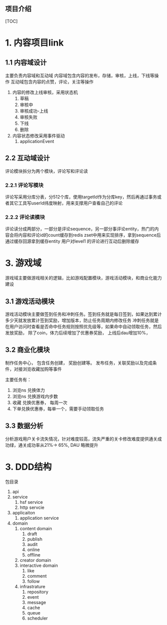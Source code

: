 ## 项目介绍

[TOC]


   
# 1. 内容项目link
## 1.1 内容域设计

主要负责内容域和互动域
内容域包含内容的发布，存储，审核，上线，下线等操作
互动域包含内容的点赞，评论，关注等操作

1. 内容的修改上线审核，采用状态机
   1. 草稿
   2. 审核中
   3. 审核成功-上线
   4. 审核失败
   5. 下线
   6. 删除
2. 内容状态修改采用事件驱动
   1. applicationEvent

## 2.2 互动域设计
评论模块拆分为两个模块，评论写和评论读
### 2.2.1 评论写模块
评论写采用分库分表，分512个库，使用targetId作为分库key，然后再通过事务或者其它工具写userId纬度映射，用来支撑用户查看自己的评论
### 2.2.2 评论读模块
评论读分成两部分，一部分是评论sequence，另一部分事评论entity，热门的内容会将内容和评论id的count缓存到redis zset中用来实现排序，拿到sequence后通过缓存回源拿到缓存entity
用户对level1 的评论进行互动后删除缓存

# 3. 游戏域
游戏域主要做游戏相关的逻辑，比如游戏配置模块，游戏活动模块，和商业化能力建设
## 3.1 游戏活动模块
游戏活动模块主要做签到任务和冲刺任务。签到任务就是每日签到，如果达到累计多少天就发放累计签到奖励，增加版本，防止任务周期内修改任务
冲刺任务就是在用户访问时查看是否命中任务规则按照优先级等，如果命中自动领取任务，然后发放奖励， 除了coin，体力后续增加了优惠券奖励， 上线后dau增加10%， 
## 3.2 商业化模块
制作任务中心， 包含任务创建， 奖励创建等。
发布任务，关联奖励以及完成条件，对接浏览收藏加购等事件

主要任务有：
1. 浏览ns 兑换体力
2. 浏览ns 兑换游戏内步数
3. 收藏 兑换优惠券， 每周一次
4. 下单兑换优惠券，每单一个，需要手动领取任务 

## 3.3 数据分析
分析游戏用户关卡流失情况，针对难度较高，流失严重的关卡修改难度提供通关成功绿，通关成功率从21%-> 65%, DAU 略微提升




# 3. DDD结构
包目录

1. api
2. service
   1. hsf service
   2. http servcie
3. applicaiton
   1. application service
4. domain
   1. content domain
      1. draft
      2. publish
      3. audit
      4. online
      5. offline
   2. creator domain
   3. interactive domain
      1. like
      2. comment
      3. follow
   4. infrastrature
      1. repository
      2. event
      3. message
      4. cache
      5. queue
      6. scheduler